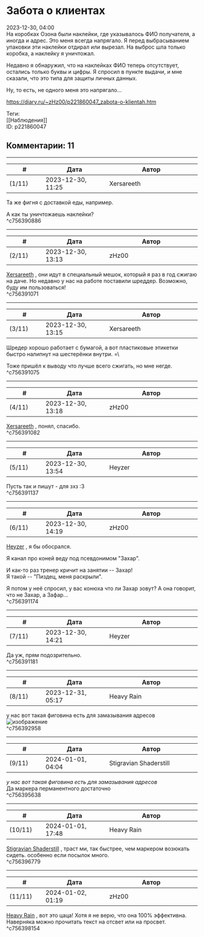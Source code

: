 Забота о клиентах
=================

  
2023-12-30, 04:00  
 На коробках Озона были наклейки, где указывалось ФИО получателя, а иногда и адрес. Это меня всегда напрягало. Я перед выбрасыванием упаковки эти наклейки отдирал или вырезал. На выброс шла только коробка, а наклейку я уничтожал.   
   
 Недавно я обнаружил, что на наклейках ФИО теперь отсутствует, остались только буквы и цифры. Я спросил в пункте выдачи, и мне сказали, что это типа для защиты личных данных.   
   
 Ну, то есть, не одного меня это напрягало...   
  
<https://diary.ru/~zHz00/p221860047_zabota-o-klientah.htm>  
  
Теги:  
[[Наблюдения]]  
ID: p221860047  


Комментарии: 11
---------------

  


---



|         #         |              Дата              |                     Автор                     |           ID           |
| --- | --- | --- | --- |
| (1/11) | 2023-12-30, 11:25 | Xersareeth | c756390886 |

  
 Та же фигня с доставкой еды, например.   
   
 А как ты уничтожаешь наклейки?   
 ^c756390886

---



|         #         |              Дата              |                     Автор                     |           ID           |
| --- | --- | --- | --- |
| (2/11) | 2023-12-30, 13:13 | zHz00 | c756391071 |

  
  [Xersareeth](https://BurrowDeclassified.diary.ru "One more fang")  , они идут в специальный мешок, который я раз в год сжигаю на даче. Но недавно у нас на работе поставили шреддер. Возможно, буду им пользоваться!   
 ^c756391071

---



|         #         |              Дата              |                     Автор                     |           ID           |
| --- | --- | --- | --- |
| (3/11) | 2023-12-30, 13:15 | Xersareeth | c756391075 |

  
 Шредер хорошо работает с бумагой, а вот пластиковые этикетки быстро налипнут на шестерёнки внутри. =\   
   
 Тоже пришёл к выводу что лучше всего сжигать, но мне негде.   
 ^c756391075

---



|         #         |              Дата              |                     Автор                     |           ID           |
| --- | --- | --- | --- |
| (4/11) | 2023-12-30, 13:18 | zHz00 | c756391082 |

  
  [Xersareeth](https://BurrowDeclassified.diary.ru "One more fang")  , понял, спасибо.   
 ^c756391082

---



|         #         |              Дата              |                     Автор                     |           ID           |
| --- | --- | --- | --- |
| (5/11) | 2023-12-30, 13:54 | Heyzer | c756391137 |

  
 Пусть так и пишут - для зхз :3   
 ^c756391137

---



|         #         |              Дата              |                     Автор                     |           ID           |
| --- | --- | --- | --- |
| (6/11) | 2023-12-30, 14:19 | zHz00 | c756391174 |

  
  [Heyzer](https://heyzero.diary.ru "Orca's dreams")  , я бы обосрался.   
   
 Я канал про коней веду под псевдонимом "Захар".   
   
 И как-то раз тренер кричит на занятии -- Захар!   
 Я такой -- "Пиздец, меня раскрыли".   
   
 Я потом у неё спросил, у вас конюха что ли Захар зовут? А она говорит, что не Захар, а Зафар...   
 ^c756391174

---



|         #         |              Дата              |                     Автор                     |           ID           |
| --- | --- | --- | --- |
| (7/11) | 2023-12-30, 14:21 | Heyzer | c756391181 |

  
 Да уж, прям подозрительно.   
 ^c756391181

---



|         #         |              Дата              |                     Автор                     |           ID           |
| --- | --- | --- | --- |
| (8/11) | 2023-12-31, 05:17 | Heavy Rain | c756392958 |

  
 у нас вот такая фиговина есть для замазывания адресов   
 ![изображение](https://diary.ru/resize/-/-/3/0/0/5/3005/qN1cb.jpg)   
 ^c756392958

---



|         #         |              Дата              |                     Автор                     |           ID           |
| --- | --- | --- | --- |
| (9/11) | 2024-01-01, 04:04 | Stigravian Shaderstill | c756395638 |

  
  *у нас вот такая фиговина есть для замазывания адресов*    
 Да маркера перманентного достаточно   
 ^c756395638

---



|         #         |              Дата              |                     Автор                     |           ID           |
| --- | --- | --- | --- |
| (10/11) | 2024-01-01, 17:48 | Heavy Rain | c756396779 |

  
  [Stigravian Shaderstill](https://stigravian.diary.ru "Science, Death, Rock-n-Roll")  , траст ми, так быстрее, чем маркером возюкать сидеть. особенно если посылок много.   
 ^c756396779

---



|         #         |              Дата              |                     Автор                     |           ID           |
| --- | --- | --- | --- |
| (11/11) | 2024-01-02, 01:19 | zHz00 | c756398154 |

  
  [Heavy Rain](https://kogacz.diary.ru "emotional weather report")  , вот это цаца! Хотя я не верю, что она 100% эффективна. Наверняка можно прочитать текст на отсвет или на просвет.   
 ^c756398154